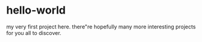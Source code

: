 # hello-world
my very first project here. there"re hopefully many more interesting projects for you all to discover.
